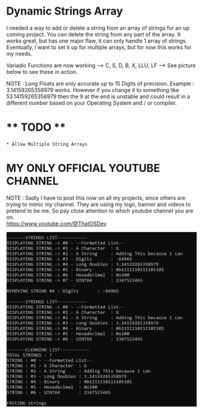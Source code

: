 # Dynamic Strings Array  
  
I needed a way to add or delete a string from an array of strings for an up coming project. You can delete the string from any part of the array. It works great, but has one major flaw, it can only handle 1 array of strings. Eventually, I want to set it up for multiple arrays, but for now this works for my needs.  
  
Variadic Functions are now working --> C, S, D, B, X, LLU, LF --> See picture below to see these in action.  

NOTE : Long Floats are only accurate up to 15 Digits of precision. Example : 3.14159265358979 works. However if you change it to something like 53.14159265358979 then the 9 at the end is unstable and could result in a different number based on your Operating System and / or compiler.  
  
# ** TODO **  
	* Allow Multiple String Arrays  
    
	
# MY ONLY OFFICIAL YOUTUBE CHANNEL  
NOTE : Sadly I have to post this now on all my projects, since others are trying to mimic my channel. They are using my logo, banner and videos to pretend to be me. So pay close attention to which youtube channel you are on.  
https://www.youtube.com/@ThatOSDev  
  
  
![Current Progress](progress.png)  